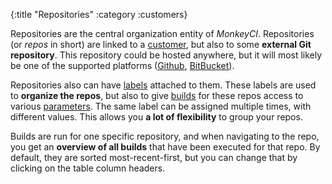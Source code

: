 {:title "Repositories"
 :category :customers}

Repositories are the central organization entity of *MonkeyCI*.  Repositories
(or *repos* in short) are linked to a [customer](customers), but also to
some **external Git repository**.  This repository could be hosted anywhere, but
it will most likely be one of the supported platforms ([Github](https://github.com),
[BitBucket](https://bitbucket.org)).

Repositories also can have [labels](labels) attached to them.  These
labels are used to **organize the repos**, but also to give [builds](builds)
for these repos access to various [parameters](params).  The same label
can be assigned multiple times, with different values.  This allows you **a lot of
flexibility** to group your repos.

Builds are run for one specific repository, and when navigating to the repo, you
get an **overview of all builds** that have been executed for that repo.  By default,
they are sorted most-recent-first, but you can change that by clicking on the table
column headers.